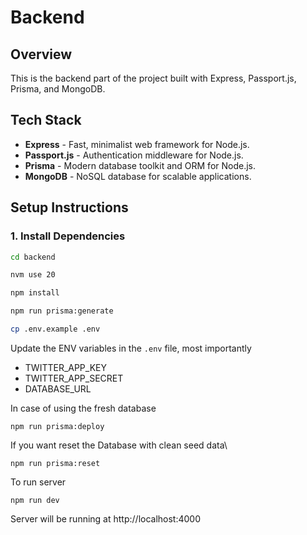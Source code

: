 # Backend

## Overview

This is the backend part of the project built with Express, Passport.js, Prisma, and MongoDB.

## Tech Stack

- **Express** - Fast, minimalist web framework for Node.js.
- **Passport.js** - Authentication middleware for Node.js.
- **Prisma** - Modern database toolkit and ORM for Node.js.
- **MongoDB** - NoSQL database for scalable applications.

## Setup Instructions

### 1. Install Dependencies

```bash
cd backend

nvm use 20

npm install

npm run prisma:generate

cp .env.example .env
```

Update the ENV variables in the `.env` file, most importantly 
 - TWITTER_APP_KEY
 - TWITTER_APP_SECRET
 - DATABASE_URL

In case of using the fresh database 

```
npm run prisma:deploy
```

If you want reset the Database with clean seed data\

```
npm run prisma:reset
```

To run server

```
npm run dev
```

 
 Server will be running at  http://localhost:4000